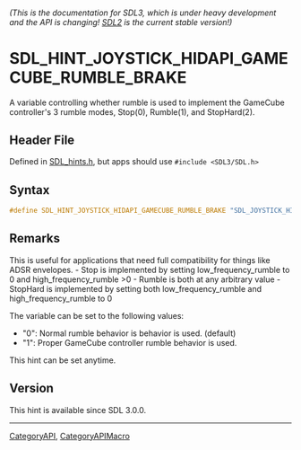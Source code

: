 ###### (This is the documentation for SDL3, which is under heavy development and the API is changing! [SDL2](https://wiki.libsdl.org/SDL2/) is the current stable version!)
# SDL_HINT_JOYSTICK_HIDAPI_GAMECUBE_RUMBLE_BRAKE

A variable controlling whether rumble is used to implement the GameCube controller's 3 rumble modes, Stop(0), Rumble(1), and StopHard(2).

## Header File

Defined in [SDL_hints.h](https://github.com/libsdl-org/SDL/blob/main/include/SDL3/SDL_hints.h), but apps should use `#include <SDL3/SDL.h>`

## Syntax

```c
#define SDL_HINT_JOYSTICK_HIDAPI_GAMECUBE_RUMBLE_BRAKE "SDL_JOYSTICK_HIDAPI_GAMECUBE_RUMBLE_BRAKE"
```

## Remarks

This is useful for applications that need full compatibility for things
like ADSR envelopes. - Stop is implemented by setting low_frequency_rumble
to 0 and high_frequency_rumble >0 - Rumble is both at any arbitrary value -
StopHard is implemented by setting both low_frequency_rumble and
high_frequency_rumble to 0

The variable can be set to the following values:

- "0": Normal rumble behavior is behavior is used. (default)
- "1": Proper GameCube controller rumble behavior is used.

This hint can be set anytime.

## Version

This hint is available since SDL 3.0.0.

----
[CategoryAPI](CategoryAPI), [CategoryAPIMacro](CategoryAPIMacro)

